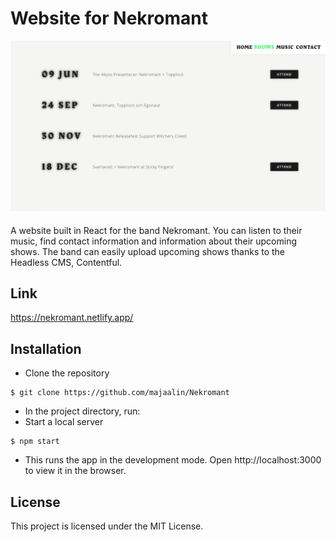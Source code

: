 # Website for Nekromant

![Image description](readme.png)

A website built in React for the band Nekromant. You can listen to their music, find contact information and information about their upcoming shows. 
The band can easily upload upcoming shows thanks to the Headless CMS, Contentful.

## Link 

https://nekromant.netlify.app/

## Installation
- Clone the repository
```
$ git clone https://github.com/majaalin/Nekromant
```
- In the project directory, run: 
- Start a local server
```
$ npm start
```
- This runs the app in the development mode. Open http://localhost:3000 to view it in the browser.

## License
This project is licensed under the MIT License.
